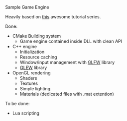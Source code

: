 Sample Game Engine

Heavily based on [this](https://learnopengl.com/) awesome tutorial series.

Done:

* CMake Building system
	* Game engine contained inside DLL with clean API
* C++ engine
	* Initialization
	* Resource caching
	* Window/input management with [GLFW](https://www.glfw.org/) library
	* [GLEW](https://github.com/nigels-com/glew) library
* OpenGL rendering
	* Shaders
	* Textures
	* Simple lighting
	* Materials (dedicated files with .mat extention)

To be done:

* Lua scripting
